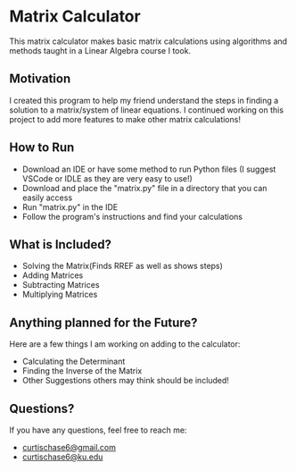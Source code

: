 # Matrix Calculator
This matrix calculator makes basic matrix calculations using algorithms and methods
taught in a Linear Algebra course I took.

## Motivation
I created this program to help my friend understand the steps in finding a solution
to a matrix/system of linear equations. I continued working on this project to add more
features to make other matrix calculations!

## How to Run
- Download an IDE or have some method to run Python files
  (I suggest VSCode or IDLE as they are very easy to use!)
- Download and place the "matrix.py" file in a directory that you
  can easily access
- Run "matrix.py" in the IDE
- Follow the program's instructions and find your calculations

## What is Included?
- Solving the Matrix(Finds RREF as well as shows steps)
- Adding Matrices
- Subtracting Matrices
- Multiplying Matrices

## Anything planned for the Future?
Here are a few things I am working on adding to the calculator:
- Calculating the Determinant
- Finding the Inverse of the Matrix
- Other Suggestions others may think should be included!

## Questions?
If you have any questions, feel free to reach me:
- curtischase6@gmail.com
- curtischase6@ku.edu
